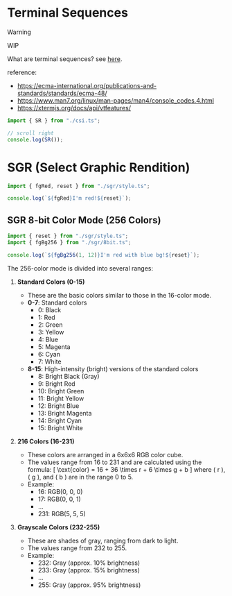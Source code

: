 # Terminal Sequences

> [!WARNING]  
> WIP

What are terminal sequences? see [here](https://xtermjs.org/docs/guides/hooks/#background---what-are-terminal-sequences).

reference:

-   <https://ecma-international.org/publications-and-standards/standards/ecma-48/>
-   <https://www.man7.org/linux/man-pages/man4/console_codes.4.html>
-   <https://xtermjs.org/docs/api/vtfeatures/>

```ts
import { SR } from "./csi.ts";

// scroll right
console.log(SR());
```

# SGR (Select Graphic Rendition)

```ts
import { fgRed, reset } from "./sgr/style.ts";

console.log(`${fgRed}I'm red!${reset}`);
```

## SGR 8-bit Color Mode (256 Colors)

```ts
import { reset } from "./sgr/style.ts";
import { fgBg256 } from "./sgr/8bit.ts";

console.log(`${fgBg256(1, 12)}I'm red with blue bg!${reset}`);
```

The 256-color mode is divided into several ranges:

1. **Standard Colors (0-15)**

    - These are the basic colors similar to those in the 16-color mode.
    - **0-7**: Standard colors
        - 0: Black
        - 1: Red
        - 2: Green
        - 3: Yellow
        - 4: Blue
        - 5: Magenta
        - 6: Cyan
        - 7: White
    - **8-15**: High-intensity (bright) versions of the standard colors
        - 8: Bright Black (Gray)
        - 9: Bright Red
        - 10: Bright Green
        - 11: Bright Yellow
        - 12: Bright Blue
        - 13: Bright Magenta
        - 14: Bright Cyan
        - 15: Bright White

2. **216 Colors (16-231)**

    - These colors are arranged in a 6x6x6 RGB color cube.
    - The values range from 16 to 231 and are calculated using the formula:
      \[
      \text{color} = 16 + 36 \times r + 6 \times g + b
      \]
      where \( r \), \( g \), and \( b \) are in the range 0 to 5.
    - Example:
        - 16: RGB(0, 0, 0)
        - 17: RGB(0, 0, 1)
        - ...
        - 231: RGB(5, 5, 5)

3. **Grayscale Colors (232-255)**
    - These are shades of gray, ranging from dark to light.
    - The values range from 232 to 255.
    - Example:
        - 232: Gray (approx. 10% brightness)
        - 233: Gray (approx. 15% brightness)
        - ...
        - 255: Gray (approx. 95% brightness)
